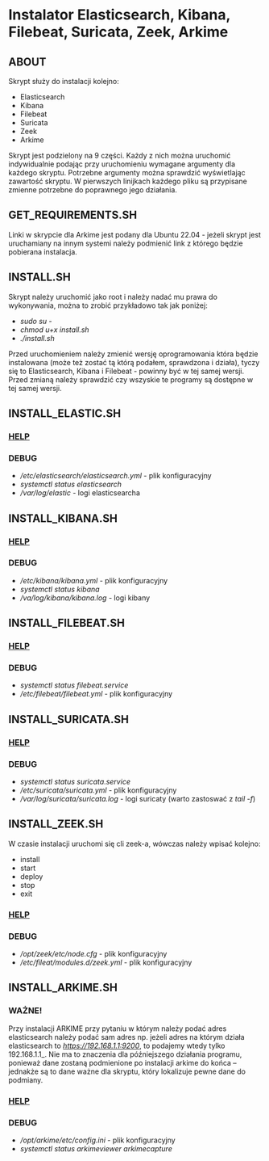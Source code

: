 # Instalator Elasticsearch, Kibana, Filebeat, Suricata, Zeek, Arkime

## ABOUT
Skrypt służy do instalacji kolejno:
- Elasticsearch
- Kibana
- Filebeat
- Suricata
- Zeek
- Arkime

Skrypt jest podzielony na 9 części. Każdy z nich można uruchomić indywidualnie 
podając przy uruchomieniu wymagane argumenty dla każdego skryptu. Potrzebne 
argumenty można sprawdzić wyświetlając zawartość skryptu. W pierwszych linijkach 
każdego pliku są przypisane zmienne potrzebne do poprawnego jego działania.

## GET_REQUIREMENTS.SH
Linki w skrypcie dla Arkime jest podany dla Ubuntu 22.04 - jeżeli skrypt jest 
uruchamiany na innym systemi należy podmienić link z którego będzie pobierana instalacja.

## INSTALL.SH
Skrypt należy uruchomić jako root i należy nadać mu prawa do wykonywania, można 
to zrobić przykładowo tak jak poniżej:

- _sudo su -_
- _chmod u+x install.sh_
- _./install.sh_

Przed uruchomieniem należy zmienić wersję oprogramowania która będzie instalowana 
(może też zostać tą którą podałem, sprawdzona i działa), tyczy się to Elasticsearch, 
Kibana i Filebeat - powinny być w tej samej wersji. Przed zmianą należy sprawdzić czy 
wszyskie te programy są dostępne w tej samej wersji.

## INSTALL_ELASTIC.SH

### [HELP](https://www.elastic.co/guide/en/elasticsearch/reference/current/deb.html)

### DEBUG
- _/etc/elasticsearch/elasticsearch.yml_ - plik konfiguracyjny
- _systemctl status elasticsearch_
- _/var/log/elastic_ - logi elasticsearcha

## INSTALL_KIBANA.SH

### [HELP](https://www.elastic.co/guide/en/elasticsearch/reference/current/deb.html)

### DEBUG 
- _/etc/kibana/kibana.yml_ - plik konfiguracyjny
- _systemctl status kibana_
- _/va/log/kibana/kibana.log_ - logi kibany

## INSTALL_FILEBEAT.SH

### [HELP](https://www.elastic.co/guide/en/beats/filebeat/current/filebeat-installation-configuration.html)

### DEBUG
- _systemctl status filebeat.service_
- _/etc/filebeat/filebeat.yml_ - plik konfiguracyjny

## INSTALL_SURICATA.SH

### [HELP](https://www.digitalocean.com/community/tutorials/how-to-install-suricata-on-ubuntu-20-04)

### DEBUG
- _systemctl status suricata.service_
- _/etc/suricata/suricata.yml_ - plik konfiguracyjny
- _/var/log/suricata/suricata.log_ - logi suricaty (warto zastoswać z _tail -f_)

## INSTALL_ZEEK.SH
W czasie instalacji uruchomi się cli zeek-a, wówczas należy wpisać kolejno:
- install
- start
- deploy
- stop
- exit

### [HELP](https://docs.zeek.org/en/master/quickstart.html)

### DEBUG
- _/opt/zeek/etc/node.cfg_ - plik konfiguracyjny
- _/etc/fileat/modules.d/zeek.yml_ - plik konfiguracyjny

## INSTALL_ARKIME.SH
### **WAŻNE!**
Przy instalacji ARKIME przy pytaniu w którym należy podać adres elasticsearch 
należy podać sam adres np. jeżeli adres na którym działa elasticsearch 
to _https://192.168.1.1:9200_, to podajemy wtedy tylko 192.168.1.1_. 
Nie ma to znaczenia dla późniejszego działania programu, ponieważ dane zostaną 
podmienione po instalacji arkime do końca – jednakże są to dane ważne dla skryptu, 
który lokalizuje pewne dane do podmiany.

### [HELP](https://kifarunix.com/install-arkime-moloch-full-packet-capture-tool-on-ubuntu/)

### DEBUG
- _/opt/arkime/etc/config.ini_ - plik konfiguracyjny
- _systemctl status arkimeviewer arkimecapture_

